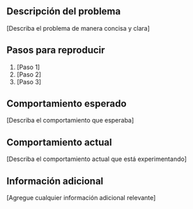 ## Descripción del problema

[Describa el problema de manera concisa y clara]

## Pasos para reproducir

1. [Paso 1]
2. [Paso 2]
3. [Paso 3]

## Comportamiento esperado

[Describa el comportamiento que esperaba]

## Comportamiento actual

[Describa el comportamiento actual que está experimentando]

## Información adicional

[Agregue cualquier información adicional relevante]
